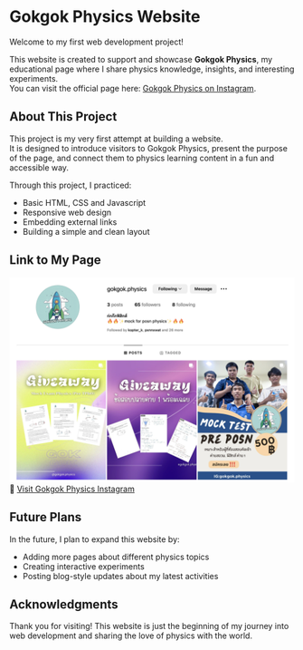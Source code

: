 # Gokgok Physics Website

Welcome to my first web development project!

This website is created to support and showcase **Gokgok Physics**, my educational page where I share physics knowledge, insights, and interesting experiments.  
You can visit the official page here: [Gokgok Physics on Instagram](https://www.instagram.com/gokgok.physics/).

## About This Project

This project is my very first attempt at building a website.  
It is designed to introduce visitors to Gokgok Physics, present the purpose of the page, and connect them to physics learning content in a fun and accessible way.

Through this project, I practiced:
- Basic HTML, CSS and Javascript
- Responsive web design
- Embedding external links
- Building a simple and clean layout

## Link to My Page
![Instagram_Photo](img/gokgok_Physics_instragram.png)
🌟 [Visit Gokgok Physics Instagram](https://www.instagram.com/gokgok.physics/)

## Future Plans
In the future, I plan to expand this website by:
- Adding more pages about different physics topics
- Creating interactive experiments
- Posting blog-style updates about my latest activities

## Acknowledgments
Thank you for visiting! This website is just the beginning of my journey into web development and sharing the love of physics with the world.

